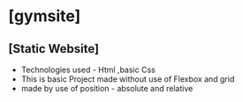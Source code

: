 # [gymsite] 
 ## [Static Website]
 - Technologies used - Html ,basic Css 
 - This is  basic Project made without use of Flexbox and grid
 - made by use of position - absolute and relative
   
